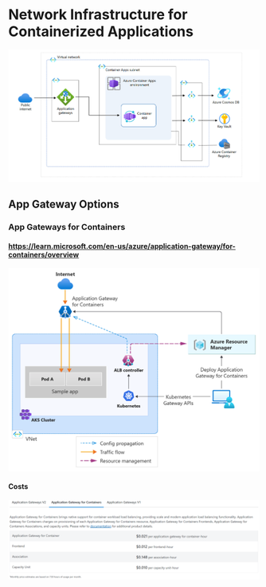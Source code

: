 # Network Infrastructure for Containerized Applications
![Architecture Diagram](./networkArch.png)

## App Gateway Options

### App Gateways for Containers
#### https://learn.microsoft.com/en-us/azure/application-gateway/for-containers/overview
![Architecture](./appGatewayForContainers.PNG)

#### Costs
![Costs](./appGatewayForContainersCost.PNG)

